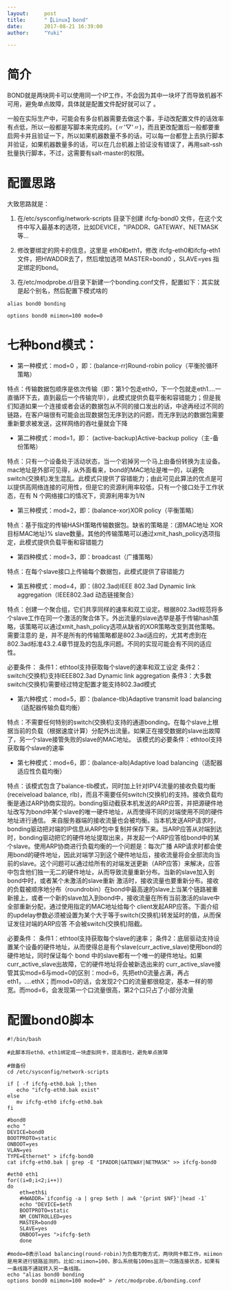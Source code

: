 ```yaml
---
layout:     post
title:      "【Linux】bond"
date:       2017-08-21 16:39:00
author:     "Yuki"

---
```


# 简介

BOND就是两块网卡可以使用同一个IP工作，不会因为其中一块坏了而导致机器不可用，避免单点故障，具体就是配置文件配好就可以了 。

一般在实际生产中，可能会有多台机器需要去做这个事，手动改配置文件的话效率有点低，所以一般都是写脚本来完成的。(〃'▽'〃)，而且更改配置后一般都要重启网卡并且验证一下，所以如果机器数量不多的话，可以每一台都登上去执行脚本并验证，如果机器数量多的话，可以在几台机器上验证没有错误了，再用salt-ssh批量执行脚本，不过，这需要有salt-master的权限。

# 配置思路

大致思路就是：

1. 在/etc/sysconfig/network-scripts 目录下创建 ifcfg-bond0 文件，在这个文件中写入最基本的选项，比如DEVICE，"IPADDR、GATEWAY、NETMASK等...

2. 修改要绑定的网卡的信息，这里是 eth0和eth1，修改 ifcfg-eth0和ifcfg-eth1文件，把HWADDR去了，然后增加选项 MASTER=bond0
，SLAVE=yes 指定绑定的bond。

3. 在/etc/modprobe.d/目录下新建一个bonding.conf文件，配置如下：其实就是起个别名，然后配置下模式啥的

`alias bond0 bonding`

`options bond0 miimon=100 mode=0`


# 七种bond模式：

* 第一种模式：mod=0 ，即：(balance-rr)Round-robin policy（平衡抡循环策略）

特点：传输数据包顺序是依次传输（即：第1个包走eth0，下一个包就走eth1….一直循环下去，直到最后一个传输完毕），此模式提供负载平衡和容错能力；但是我们知道如果一个连接或者会话的数据包从不同的接口发出的话，中途再经过不同的链路，在客户端很有可能会出现数据包无序到达的问题，而无序到达的数据包需要重新要求被发送，这样网络的吞吐量就会下降
 
* 第二种模式：mod=1，即： (active-backup)Active-backup policy（主-备份策略）

特点：只有一个设备处于活动状态，当一个宕掉另一个马上由备份转换为主设备。mac地址是外部可见得，从外面看来，bond的MAC地址是唯一的，以避免switch(交换机)发生混乱。此模式只提供了容错能力；由此可见此算法的优点是可以提供高网络连接的可用性，但是它的资源利用率较低，只有一个接口处于工作状态，在有 N 个网络接口的情况下，资源利用率为1/N
 
* 第三种模式：mod=2，即：(balance-xor)XOR policy（平衡策略）

特点：基于指定的传输HASH策略传输数据包。缺省的策略是：(源MAC地址 XOR 目标MAC地址)% slave数量。其他的传输策略可以通过xmit_hash_policy选项指定，此模式提供负载平衡和容错能力
 
* 第四种模式：mod=3，即：broadcast（广播策略）

特点：在每个slave接口上传输每个数据包，此模式提供了容错能力
 
* 第五种模式：mod=4，即：(802.3ad)IEEE 802.3ad Dynamic link aggregation（IEEE802.3ad 动态链接聚合）

特点：创建一个聚合组，它们共享同样的速率和双工设定。根据802.3ad规范将多个slave工作在同一个激活的聚合体下。外出流量的slave选举是基于传输hash策略，该策略可以通过xmit_hash_policy选项从缺省的XOR策略改变到其他策略。需要注意的 是，并不是所有的传输策略都是802.3ad适应的，尤其考虑到在802.3ad标准43.2.4章节提及的包乱序问题。不同的实现可能会有不同的适应 性。

必要条件：
条件1：ethtool支持获取每个slave的速率和双工设定
条件2：switch(交换机)支持IEEE802.3ad Dynamic link aggregation
条件3：大多数switch(交换机)需要经过特定配置才能支持802.3ad模式
 
* 第六种模式：mod=5，即：(balance-tlb)Adaptive transmit load balancing（适配器传输负载均衡）

特点：不需要任何特别的switch(交换机)支持的通道bonding。在每个slave上根据当前的负载（根据速度计算）分配外出流量。如果正在接受数据的slave出故障了，另一个slave接管失败的slave的MAC地址。
该模式的必要条件：ethtool支持获取每个slave的速率
 
* 第七种模式：mod=6，即：(balance-alb)Adaptive load balancing（适配器适应性负载均衡）

特点：该模式包含了balance-tlb模式，同时加上针对IPV4流量的接收负载均衡(receiveload balance, rlb)，而且不需要任何switch(交换机)的支持。接收负载均衡是通过ARP协商实现的。bonding驱动截获本机发送的ARP应答，并把源硬件地址改写为bond中某个slave的唯一硬件地址，从而使得不同的对端使用不同的硬件地址进行通信。
来自服务器端的接收流量也会被均衡。当本机发送ARP请求时，bonding驱动把对端的IP信息从ARP包中复制并保存下来。当ARP应答从对端到达时，bonding驱动把它的硬件地址提取出来，并发起一个ARP应答给bond中的某个slave。使用ARP协商进行负载均衡的一个问题是：每次广播 ARP请求时都会使用bond的硬件地址，因此对端学习到这个硬件地址后，接收流量将会全部流向当前的slave。这个问题可以通过给所有的对端发送更新（ARP应答）来解决，应答中包含他们独一无二的硬件地址，从而导致流量重新分布。当新的slave加入到bond中时，或者某个未激活的slave重新 激活时，接收流量也要重新分布。接收的负载被顺序地分布（roundrobin）在bond中最高速的slave上当某个链路被重新接上，或者一个新的slave加入到bond中，接收流量在所有当前激活的slave中全部重新分配，通过使用指定的MAC地址给每个 client发起ARP应答。下面介绍的updelay参数必须被设置为某个大于等于switch(交换机)转发延时的值，从而保证发往对端的ARP应答 不会被switch(交换机)阻截。

必要条件：
条件1：ethtool支持获取每个slave的速率；
条件2：底层驱动支持设置某个设备的硬件地址，从而使得总是有个slave(curr_active_slave)使用bond的硬件地址，同时保证每个 bond 中的slave都有一个唯一的硬件地址。如果curr_active_slave出故障，它的硬件地址将会被新选出来的 curr_active_slave接管其实mod=6与mod=0的区别：mod=6，先把eth0流量占满，再占eth1，….ethX；而mod=0的话，会发现2个口的流量都很稳定，基本一样的带宽。而mod=6，会发现第一个口流量很高，第2个口只占了小部分流量


# 配置bond0脚本

	#!/bin/bash
	
	#此脚本将eth0、eth1绑定成一块虚拟网卡，提高吞吐，避免单点故障
	
	#做备份
	cd /etc/sysconfig/network-scripts
	
	if [ -f ifcfg-eth0.bak ];then
	   echo "ifcfg-eth0.bak exist"
	else
	   mv ifcfg-eth0 ifcfg-eth0.bak
	fi
	
	#bond0
	echo "
	DEVICE=bond0
	BOOTPROTO=static
	ONBOOT=yes
	VLAN=yes
	TYPE=Ethernet" > ifcfg-bond0
	cat ifcfg-eth0.bak | grep -E "IPADDR|GATEWAY|NETMASK" >> ifcfg-bond0
	
	#eth0 eth1
	for((i=0;i<2;i++))
	do
	    eth=eth$i
	    #HWADDR=`ifconfig -a | grep $eth | awk '{print $NF}'|head -1`
	    echo "DEVICE=$eth
	    BOOTPROTO=static
	    NM_CONTROLLED=yes
	    MASTER=bond0
	    SLAVE=yes
	    ONBOOT=yes ">ifcfg-$eth
	    done
	
	#mode=0表示load balancing(round-robin)为负载均衡方式，两块网卡都工作，miimon是用来进行链路监测的。比如:miimon=100，那么系统每100ms监测一次路连接状态，如果有一条线路不通就转入另一条线路。	
	echo "alias bond0 bonding
	options bond0 miimon=100 mode=0" > /etc/modprobe.d/bonding.conf


